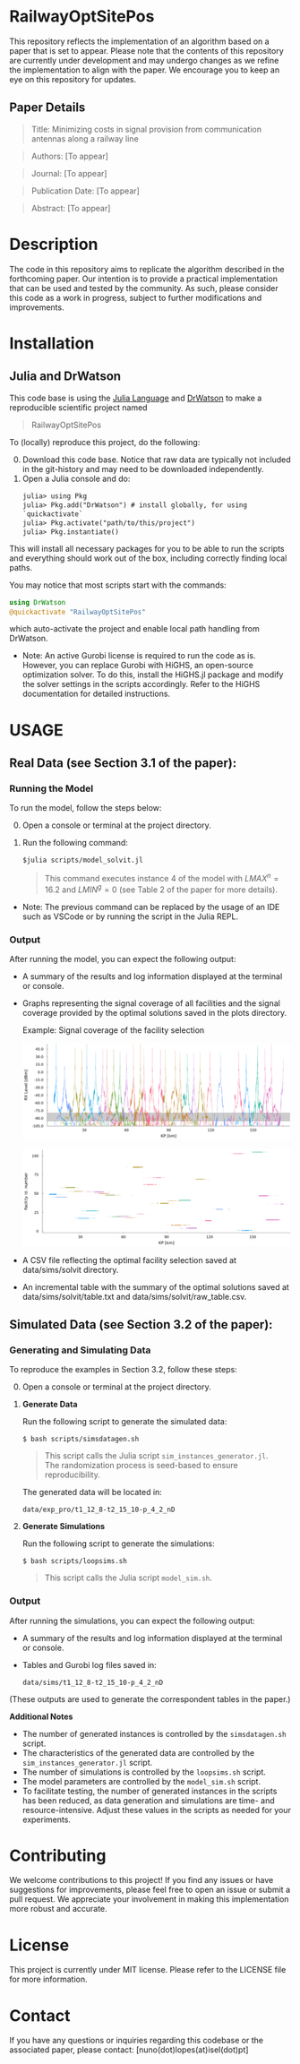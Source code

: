 # RailwayOptSitePos

This repository reflects the implementation of an algorithm based on a paper that is set to appear. Please note that the contents of this repository are currently under development and may undergo changes as we refine the implementation to align with the paper. We encourage you to keep an eye on this repository for updates.

## Paper Details

   > Title: Minimizing costs in signal provision from communication antennas along a railway line

   > Authors: [To appear]
<!---
   > Authors: A. Araújo 1, J. O. Cerdeira 2, N. Lopes 3, A. Moura 4

   > 1- CMUC, Department of Mathematics, University of Coimbra;
    2- CMA, Department of Mathematics, NOVA University Lisbon;
    3- ISEL, Polytechnic of Lisboa, and CEMAT, University of Lisboa;
    4- ISEP-LEMA, Polytechnic of Porto, and CMUP, University of Porto;
--->
   > Journal: [To appear]

   > Publication Date: [To appear]

   > Abstract: [To appear]

# Description

The code in this repository aims to replicate the algorithm described in the forthcoming paper. Our intention is to provide a practical implementation that can be used and tested by the community. As such, please consider this code as a work in progress, subject to further modifications and improvements.


# Installation

## Julia and DrWatson
This code base is using the [Julia Language](https://julialang.org/) and
[DrWatson](https://juliadynamics.github.io/DrWatson.jl/stable/)
to make a reproducible scientific project named
> RailwayOptSitePos

To (locally) reproduce this project, do the following:

0. Download this code base. Notice that raw data are typically not included in the
   git-history and may need to be downloaded independently.
1. Open a Julia console and do:
   ```
   julia> using Pkg
   julia> Pkg.add("DrWatson") # install globally, for using `quickactivate`
   julia> Pkg.activate("path/to/this/project")
   julia> Pkg.instantiate()
   ```

This will install all necessary packages for you to be able to run the scripts and
everything should work out of the box, including correctly finding local paths.

You may notice that most scripts start with the commands:
```julia
using DrWatson
@quickactivate "RailwayOptSitePos"
```
which auto-activate the project and enable local path handling from DrWatson.

- Note: An active Gurobi license is required to run the code as is. However, you can replace Gurobi with HiGHS, an open-source optimization solver. To do this, install the HiGHS.jl package and modify the solver settings in the scripts accordingly. Refer to the HiGHS documentation for detailed instructions.

# USAGE

##  Real Data (see Section 3.1 of the paper):

### Running the Model

To run the model, follow the steps below:

0. Open a console or terminal at the project directory.

1. Run the following command:
   ```
   $julia scripts/model_solvit.jl
   ```
      >   This command executes instance 4 of the model with $LMAX^n=16.2$ and $LMIN^g=0$ (see Table 2 of the paper for more details).

* Note: The previous command can be replaced by the usage of an IDE such as VSCode or by running the script in the Julia REPL.

### Output

After running the model, you can expect the following output:

+ A summary of the results and log information displayed at the terminal or console.

+ Graphs representing the signal coverage of all facilities and the  signal coverage provided by the optimal solutions saved in the plots directory.

   Example: Signal coverage of the facility selection

   ![RX Signal Level of the antennas of the facility selection](plots/solution_real_data_signal.png)

     ![Intervals of fair and good coverage of the facility selection](plots/solution_real_data_projection.png)




+ A CSV file reflecting the optimal facility selection  saved at  data/sims/solvit directory.

+ An incremental table  with the summary of the optimal solutions saved at data/sims/solvit/table.txt and data/sims/solvit/raw_table.csv.

## Simulated Data (see Section 3.2 of the paper):

### Generating and Simulating Data

To reproduce the examples in Section 3.2, follow these steps:

0. Open a console or terminal at the project directory.

1. **Generate Data**

   Run the following script to generate the simulated data:
   ```
   $ bash scripts/simsdatagen.sh
   ```
   > This script calls the Julia script `sim_instances_generator.jl`.  
   > The randomization process is seed-based to ensure reproducibility.

   The generated data will be located in:
   ```
   data/exp_pro/t1_12_8-t2_15_10-p_4_2_nD
   ```

2. **Generate Simulations**

   Run the following script to generate the simulations:
   ```
   $ bash scripts/loopsims.sh
   ```
   > This script calls the Julia script `model_sim.sh`.

### Output

After running the simulations, you can expect the following output:

+ A summary of the results and log information displayed at the terminal or console.

+ Tables and Gurobi log files saved in:
  ```
  data/sims/t1_12_8-t2_15_10-p_4_2_nD
  ```
 (These outputs are used to generate the correspondent tables in the paper.)

**Additional Notes**

- The number of generated instances is controlled by the `simsdatagen.sh` script.
- The characteristics of the generated data are controlled by the `sim_instances_generator.jl` script.
- The number of simulations is controlled by the `loopsims.sh` script.
- The model parameters are controlled by the `model_sim.sh` script.
- To facilitate testing, the number of generated instances in the scripts has been reduced, as data generation and simulations are time- and resource-intensive. Adjust these values in the scripts as needed for your experiments.

# Contributing

We welcome contributions to this project! If you find any issues or have suggestions for improvements, please feel free to open an issue or submit a pull request. We appreciate your involvement in making this implementation more robust and accurate.

# License

This project is currently under MIT license. Please refer to the LICENSE file for more information.

# Contact

If you have any questions or inquiries regarding this codebase or the associated paper, please contact: [nuno(dot)lopes(at)isel(dot)pt]
